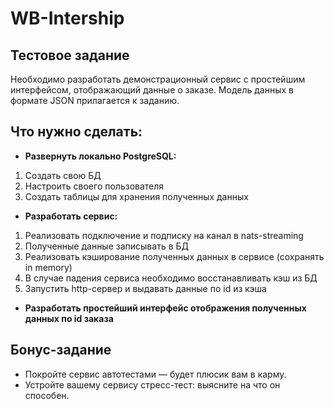 # WB-Intership

## Тестовое задание
Необходимо разработать демонстрационный сервис с простейшим интерфейсом, отображающий данные о заказе. Модель данных в формате JSON прилагается к заданию.	
				
## Что нужно сделать:
* **Развернуть локально PostgreSQL:**
1. Создать свою БД
2. Настроить своего пользователя
3. Создать таблицы для хранения полученных данных

* **Разработать сервис:**
1. Реализовать подключение и подписку на канал в nats-streaming 
2. Полученные данные записывать в БД
3. Реализовать кэширование полученных данных в сервисе (сохранять in memory)
4. В случае падения сервиса необходимо восстанавливать кэш из БД
5. Запустить http-сервер и выдавать данные по id из кэша 

* **Разработать простейший интерфейс отображения полученных данных по id заказа**

## Бонус-задание						
* Покройте сервис автотестами — будет плюсик вам в карму. 
* Устройте вашему сервису стресс-тест: выясните на что он способен.
